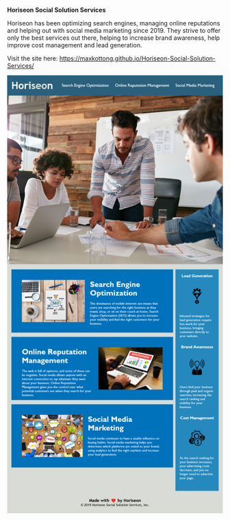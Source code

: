 **Horiseon Social Solution Services**

Horiseon has been optimizing search engines, managing online reputations and helping out with social
media marketing since 2019. They strive to offer only the best services out there, helping to increase
brand awareness, help improve cost management and lead generation.

Visit the site here: https://maxkottong.github.io/Horiseon-Social-Solution-Services/

![Finished Page](./assets/images/Finished-Website.png)
